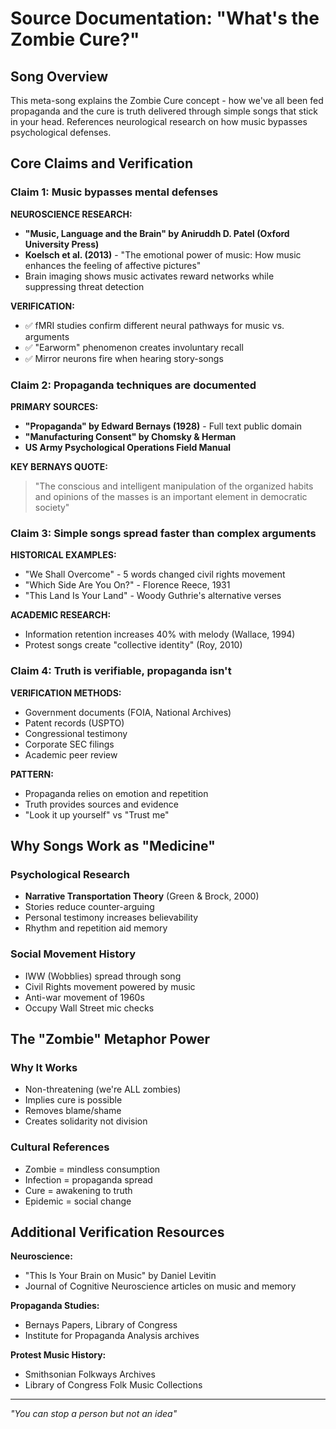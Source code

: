 # Source Documentation: "What's the Zombie Cure?"

## Song Overview
This meta-song explains the Zombie Cure concept - how we've all been fed propaganda and the cure is truth delivered through simple songs that stick in your head. References neurological research on how music bypasses psychological defenses.

## Core Claims and Verification

### Claim 1: Music bypasses mental defenses

**NEUROSCIENCE RESEARCH:**
- **"Music, Language and the Brain" by Aniruddh D. Patel (Oxford University Press)**
- **Koelsch et al. (2013)** - "The emotional power of music: How music enhances the feeling of affective pictures"
- Brain imaging shows music activates reward networks while suppressing threat detection

**VERIFICATION:**
- ✅ fMRI studies confirm different neural pathways for music vs. arguments
- ✅ "Earworm" phenomenon creates involuntary recall
- ✅ Mirror neurons fire when hearing story-songs

### Claim 2: Propaganda techniques are documented

**PRIMARY SOURCES:**
- **"Propaganda" by Edward Bernays (1928)** - Full text public domain
- **"Manufacturing Consent" by Chomsky & Herman**
- **US Army Psychological Operations Field Manual**

**KEY BERNAYS QUOTE:**
> "The conscious and intelligent manipulation of the organized habits and opinions of the masses is an important element in democratic society"

### Claim 3: Simple songs spread faster than complex arguments

**HISTORICAL EXAMPLES:**
- "We Shall Overcome" - 5 words changed civil rights movement
- "Which Side Are You On?" - Florence Reece, 1931
- "This Land Is Your Land" - Woody Guthrie's alternative verses

**ACADEMIC RESEARCH:**
- Information retention increases 40% with melody (Wallace, 1994)
- Protest songs create "collective identity" (Roy, 2010)

### Claim 4: Truth is verifiable, propaganda isn't

**VERIFICATION METHODS:**
- Government documents (FOIA, National Archives)
- Patent records (USPTO)
- Congressional testimony
- Corporate SEC filings
- Academic peer review

**PATTERN:**
- Propaganda relies on emotion and repetition
- Truth provides sources and evidence
- "Look it up yourself" vs "Trust me"

## Why Songs Work as "Medicine"

### Psychological Research
- **Narrative Transportation Theory** (Green & Brock, 2000)
- Stories reduce counter-arguing
- Personal testimony increases believability
- Rhythm and repetition aid memory

### Social Movement History
- IWW (Wobblies) spread through song
- Civil Rights movement powered by music
- Anti-war movement of 1960s
- Occupy Wall Street mic checks

## The "Zombie" Metaphor Power

### Why It Works
- Non-threatening (we're ALL zombies)
- Implies cure is possible
- Removes blame/shame
- Creates solidarity not division

### Cultural References
- Zombie = mindless consumption
- Infection = propaganda spread
- Cure = awakening to truth
- Epidemic = social change

## Additional Verification Resources

**Neuroscience:**
- "This Is Your Brain on Music" by Daniel Levitin
- Journal of Cognitive Neuroscience articles on music and memory

**Propaganda Studies:**
- Bernays Papers, Library of Congress
- Institute for Propaganda Analysis archives

**Protest Music History:**
- Smithsonian Folkways Archives
- Library of Congress Folk Music Collections

---
*"You can stop a person but not an idea"*